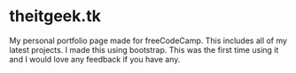 # theitgeek.tk
My personal portfolio page made for freeCodeCamp. This includes all of my latest projects. 
I made this using bootstrap. This was the first time using it and I would love any feedback if you have any.
